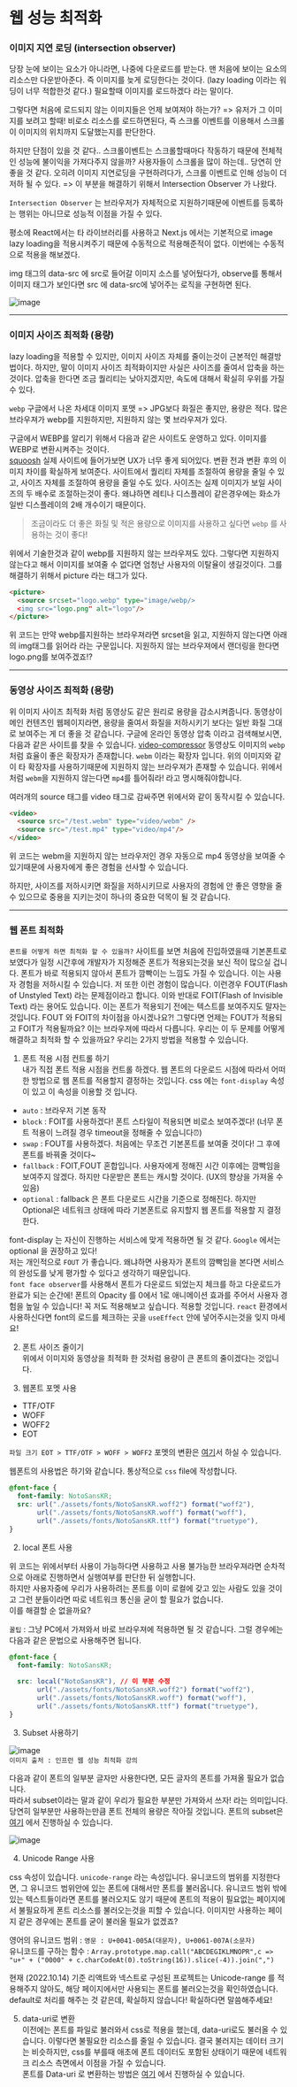 # 웹 성능 최적화

### 이미지 지연 로딩 (intersection observer)
당장 눈에 보이는 요소가 아니라면, 나중에 다운로드를 받는다. 맨 처음에 보이는 요소의 리소스만 다운받아준다.
즉 이미지를 늦게 로딩한다는 것이다. (lazy loading 이라는 워딩이 너무 적합한것 같다.) 필요할때 이미지를 로드하겠다 라는 말이다.

그렇다면 처음에 로드되지 않는 이미지들은 언제 보여져야 하는가? => 유저가 그 이미지를 보려고 할때! 비로소 리소스를 로드하면된다, 즉 스크롤 이벤트를 이용해서 스크롤이 이미지의 위치까지 도달했는지를 판단한다.

하지만 단점이 있을 것 같다.. 스크롤이벤트는 스크롤할때마다 작동하기 때문에 전체적인 성능에 불이익을 가져다주지 않을까? 사용자들이 스크롤을 많이 하는데.. 당연히 안좋을 것 같다. 오히려 이미지 지연로딩을 구현하려다가, 스크롤 이벤트로 인해 성능이 더 저하 될 수 있다. => 이 부분을 해결하기 위해서 Intersection Observer 가 나왔다.

`Intersection Observer` 는 브라우저가 자체적으로 지원하기때문에 이벤트를 등록하는 행위는 아니므로 성능적 이점을 가질 수 있다.

평소에 React에서는 타 라이브러리를 사용하고 Next.js 에서는 기본적으로 image lazy loading을 적용시켜주기 때문에 수동적으로 적용해준적이 없다.
이번에는 수동적으로 적용을 해보겠다.

img 태그의 data-src 에 src로 들어갈 이미지 소스를 넣어뒀다가, observe를 통해서 이미지 태그가 보인다면 src 에 data-src에 넣어주는 로직을 구현하면 된다.

![image](https://user-images.githubusercontent.com/69495129/195502446-fa7fb565-1408-4cee-8dcb-27f784214b2c.png)

---

### 이미지 사이즈 최적화 (용량)

lazy loading을 적용할 수 있지만, 이미지 사이즈 자체를 줄이는것이 근본적인 해결방법이다.
하지만, 말이 이미지 사이즈 최적화이지만 사실은 사이즈를 줄여서 압축을 하는것이다. 압축을 한다면 조금 퀄리티는 낮아지겠지만, 속도에 대해서 확실히 우위를 가질 수 있다.

`webp` 구글에서 나온 차세대 이미지 포맷 => JPG보다 화질은 좋지만, 용량은 적다. 많은 브라우져가 webp를 지원하지만, 지원하지 않는 몇 브라우져가 있다.

구글에서 WEBP를 알리기 위해서 다음과 같은 사이트도 운영하고 있다. 이미지를 WEBP로 변환시켜주는 것이다.<br>
[squoosh](https://squoosh.app/) 실제 사이트에 들어가보면 UX가 너무 좋게 되어있다. 변환 전과 변환 후의 이미지 차이를 확실하게 보여준다.
사이트에서 퀄리티 자체를 조절하여 용량을 줄일 수 있고, 사이즈 자체를 조절하여 용량을 줄일 수도 있다.
사이즈는 실제 이미지가 보일 사이즈의 두 배수로 조절하는것이 좋다. 왜냐하면 레티나 디스플레이 같은경우에는 화소가 일반 디스플레이의 2배 개수이기 때문이다.

> 조금이라도 더 좋은 화질 및 적은 용량으로 이미지를 사용하고 싶다면 `webp` 를 사용하는 것이 좋다!

위에서 기술한것과 같이 webp를 지원하지 않는 브라우져도 있다. 그렇다면 지원하지 않는다고 해서 이미지를 보여줄 수 없다면 엄청난 사용자의 이탈율이 생길것이다.
그를 해결하기 위해서 picture 라는 태그가 있다. 

```html
<picture>
  <source srcset="logo.webp" type="image/webp/>
  <img src="logo.png" alt="logo"/>                                                                 
</picture>  
```

위 코드는 만약 webp를지원하는 브라우져라면 srcset을 읽고, 지원하지 않는다면 아래의 img태그를 읽어라 라는 구문입니다.
지원하지 않는 브라우져에서 랜더링을 한다면 logo.png를 보여주겠죠!?

---

### 동영상 사이즈 최적화 (용량)
위 이미지 사이즈 최적화 처럼 동영상도 같은 원리로 용량을 감소시켜줍니다.
동영상이 메인 컨텐츠인 웹페이지라면, 용량을 줄여서 화질을 저하시키기 보다는 일반 화질 그대로 보여주는 게 더 좋을 것 같습니다.
구글에 온라인 동영상 압축 이라고 검색해보시면, 다음과 같은 사이트를 찾을 수 있습니다. 
[video-compressor](media.io/ko/video-compressor.html)
동영상도 이미지의 `webp` 처럼 효율이 좋은 확장자가 존재합니다. `webm` 이라는 확장자 입니다. 
위의 이미지와 같이 타 확장자를 사용하기때문에 지원하지 않는 브라우져가 존재할 수 있습니다. 위에서처럼 `webm`을 지원하지 않는다면 `mp4`를 틀어줘라! 라고 명시해줘야합니다.

여러개의 source 태그를 video 태그로 감싸주면 위에서와 같이 동작시킬 수 있습니다.

```html
<video>
  <source src="/test.webm" type="video/webm" />
  <source src="/test.mp4" type="video/mp4"/>
</video>
```

위 코드는 webm을 지원하지 않는 브라우저인 경우 자동으로 mp4 동영상을 보여줄 수 있기때문에 사용자에게 좋은 경험을 선사할 수 있습니다.

하지만, 사이즈를 저하시키면 화질을 저하시키므로 사용자의 경험에 안 좋은 영향을 줄 수 있으므로 중용을 지키는것이 하나의 중요한 덕목이 될 것 같습니다.

---

### 웹 폰트 최적화 

`폰트를 어떻게 하면 최적화 할 수 있을까?`
사이트를 보면 처음에 진입하였을때 기본폰트로 보였다가 일정 시간후에 개발자가 지정해준 폰트가 적용되는것을 보신 적이 많으실 겁니다.
폰트가 바로 적용되지 않아서 폰트가 깜빡이는 느낌도 가질 수 있습니다. 이는 사용자 경험을 저하시킬 수 있습니다.
저 또한 이런 경험이 많습니다. 이런경우 FOUT(Flash of Unstyled Text) 라는 문제점이라고 합니다.
이와 반대로 FOIT(Flash of Invisible Text) 라는 용어도 있습니다. 이는 폰트가 적용되기 전에는 텍스트를 보여주지도 말자는 것입니다. 
FOUT 와 FOIT의 차이점을 아시겠나요?!
그렇다면 언제는 FOUT가 적용되고 FOIT가 적용될까요? 이는 브라우져에 따라서 다릅니다.
우리는 이 두 문제를 어떻게 해결하고 최적화 할 수 있을까요? 우리는 2가지 방법을 적용할 수 있습니다.

1. 폰트 적용 시점 컨트롤 하기<br>
내가 직접 폰트 적용 시점을 컨트롤 하겠다.
웹 폰트의 다운로드 시점에 따라서 어떠한 방법으로 웹 폰트를 적용할지 결정하는 것입니다.
css 에는 `font-display` 속성이 있고 이 속성을 이용할 것 입니다.

- `auto` : 브라우저 기본 동작
- `block` : FOIT를 사용하겠다! 폰트 스타일이 적용되면 비로소 보여주겠다! (너무 폰트 적용이 느려질 경우 timeout을 정해줄 수 있습니다⏰)
- `swap` : FOUT를 사용하겠다. 처음에는 무조건 기본폰트를 보여줄 것이다! 그 후에 폰트를 바꿔줄 것이다~
- `fallback` : FOIT,FOUT 혼합입니다. 사용자에게 정해진 시간 이후에는 깜빡임을 보여주지 않겠다. 하지만 다운받은 폰트는 캐시할 것이다. (UX의 향상을 가져올 수 있음)
- `optional` : fallback 은 폰트 다운로드 시간을 기준으로 정해진다. 하지만 Optional은 네트워크 상태에 따라 기본폰트로 유지할지 웹 폰트를 적용할 지 결정한다.

font-display 는 자신이 진행하는 서비스에 맞게 적용하면 될 것 같다. `Google` 에서는 optional 을 권장하고 있다!<br>
저는 개인적으로 `FOUT` 가 좋습니다. 왜냐하면 사용자가 폰트의 깜빡임을 본다면 서비스의 완성도를 낮게 평가할 수 있다고 생각하기 때문입니다.<br>
`font face observer`를 사용해서 폰트가 다운로드 되었는지 체크를 하고 다운로드가 완료가 되는 순간에! 폰트의 Opacity 를 0에서 1로 애니메이션 효과를 주어서 사용자 경험을 높일 수 있습니다! 꼭 저도 적용해보고 싶습니다. 적용할 것입니다.
`react` 환경에서 사용하신다면 font의 로드를 체크하는 곳을 `useEffect` 안에 넣어주시는것을 잊지 마세요!




2. 폰트 사이즈 줄이기<br>
위에서 이미지와 동영상을 최적화 한 것처럼 용량이 큰 폰트의 줄이겠다는 것입니다.

1. 웹폰트 포멧 사용

- TTF/OTF
- WOFF
- WOFF2
- EOT

`파일 크기 EOT > TTF/OTF > WOFF > WOFF2`
포멧의 변환은 [여기](transfonter.org)서 하실 수 있습니다.

웹폰트의 사용법은 하기와 같습니다. 통상적으로 `css` file에 작성합니다.

```css
@font-face {
  font-family: NotoSansKR;
  src: url("./assets/fonts/NotoSansKR.woff2") format("woff2"),
       url("./assets/fonts/NotoSansKR.woff") format("woff"),
       url("./assets/fonts/NotoSansKR.ttf") format("truetype"),
}
```




2. local 폰트 사용


위 코드는 위에서부터 사용이 가능하다면 사용하고 사용 불가능한 브라우져라면 순차적으로 아래로 진행하면서 실행여부를 판단한 뒤 실행합니다.<br>
하지만 사용자중에 우리가 사용하려는 폰트를 이미 로컬에 갖고 있는 사람도 있을 것이고 그런 분들이라면 따로 네트워크 통신을 굳이 할 필요가 없습니다.<br>
이를 해결할 순 없을까요?<br>

`꿀팁` : 그냥 PC에서 가져와서 바로 브라우져에 적용하면 될 것 같습니다. 그럴 경우에는 다음과 같은 문법으로 사용해주면 됩니다.



```css
@font-face {
  font-family: NotoSansKR;
  
  src: local("NotoSansKR"), // 이 부분 수정
       url("./assets/fonts/NotoSansKR.woff2") format("woff2"),
       url("./assets/fonts/NotoSansKR.woff") format("woff"),
       url("./assets/fonts/NotoSansKR.ttf") format("truetype"),
}
```

3. Subset 사용하기

![image](https://user-images.githubusercontent.com/69495129/195551741-ddb732f7-70dd-4d9e-a95e-95e4ab115422.png)<br>
`이미지 출처 : 인프런 웹 성능 최적화 강의`

다음과 같이 폰트의 일부분 글자만 사용한다면, 모든 글자의 폰트를 가져올 필요가 없습니다. <br>
따라서 subset이라는 말과 같이 우리가 필요한 부분만 가져와서 쓰자! 라는 의미입니다.<br>
당연히 일부분만 사용하는만큼 폰트 전체의 용량은 작아질 것입니다.
폰트의 subset은 [여기](transfonter.org) 에서 진행하실 수 있습니다.

![image](https://user-images.githubusercontent.com/69495129/195552256-4501fe30-6838-4a81-b3b1-5f24310217d0.png)

4. Unicode Range 사용

css 속성이 있습니다. `unicode-range` 라는 속성입니다. 유니코드의 범위를 지정한다면, 그 유니코드 범위안에 있는 폰트에 대해서만 폰트를 불러옵니다. 유니코드 범위 밖에 있는 텍스트들이라면 폰트를 불러오지도 않기 때문에 폰트의 적용이 필요없는 페이지에서 불필요하게 폰트 리소스를 불러오는것을 피할 수 있습니다. 이미지만 사용하는 페이지 같은 경우에는 폰트를 굳이 불러올 필요가 없겠죠?

영어의 유니코드 범위 : `영문 : U+0041-005A(대문자), U+0061-007A(소문자)`<br>
유니코드를 구하는 함수 : `Array.prototype.map.call("ABCDEGIKLMNOPR",c => "u+" + ("0000" + c.charCodeAt(0).toString(16)).slice(-4)).join(",")`

현재 (2022.10.14) 기준 리액트와 넥스트로 구성된 프로젝트는 Unicode-range 를 적용해주지 않아도, 해당 페이지에서만 사용되는 폰트를 불러오는것을 확인하였습니다.<br>
default로 처리를 해주는 것 같은데, 확실하지 않습니다! 확실하다면 말씀해주세요!

5. data-uri로 변환<br>
이전에는 폰트를 파일로 불러와서 css로 적용을 했는데, data-uri로도 불러올 수 있습니다. 이렇다면 불필요한 리소스를 줄일 수 있습니다. 결국 불러지는 데이터 크기는 비슷하지만, css를 부를때 애초에 폰트 데이터도 포함된 상태이기 때문에 네트워크 리소스 측면에서 이점을 가질 수 있습니다. <br>
폰트를 Data-uri 로 변환하는 방법은 [여기](transfonter.org) 에서 진행하실 수 있습니다.



